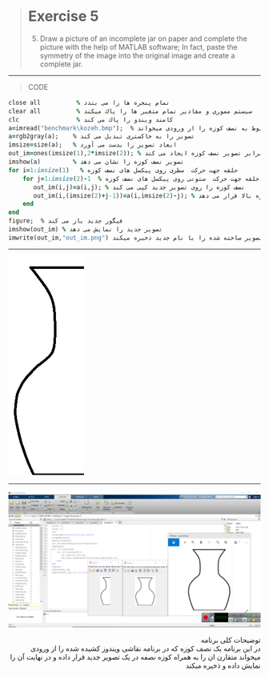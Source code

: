 > # Exercise 5
> 5. Draw a picture of an incomplete jar on paper and complete the picture with the help of MATLAB software; In fact, paste the symmetry of the image into the    original image and create a complete jar.
***
>CODE

```ruby
close all          % تمام پنجره ها را می بندد
clear all          % سيستم مموري و مقادير تمام متغير ها را پاك ميكند
clc                % كامند ويندو را پاك مي كند
a=imread("benchmark\kozeh.bmp");  % تصویر مربوط به نصف کوزه را از ورودی میخواند
a=rgb2gray(a);    % تصویر را به خاکستری تبدیل می کند
imsize=size(a);   % ابعاد تصویر را بدست می آورد
out_im=ones(imsize(1),2*imsize(2)); % تصویری جدید به ابعاد 2 برابر تصویر نصف کوزه ایجاد می کند
imshow(a)         % تصویر نصف کوزه را نشان می دهد
for i=1:imsize(1)   % حلقه جهت حرکت  سطری روی پیکسل های نصف کوزه
    for j=1:imsize(2)-1  % حلقه جهت حرکت  ستونی روی پیکسل های نصف کوزه
       out_im(i,j)=a(i,j); % نصف کوزه را روی تصویر جدید کپی می کند
       out_im(i,(imsize(2)+j-1))=a(i,imsize(2)-j); % نصف کوزه را متقارن کرده و در کنار کوزه بالا قرار می دهد
    end
end 
figure;  % فیگور جدید باز می کند
imshow(out_im) % تصویر جدید را نمایش می دهد
imwrite(out_im,"out_im.png") تصویر ساخته شده را با نام جدید ذخیره میکند
```
***
![alt text](https://github.com/semnan-university-ai/image-processing-class/blob/359d9bf5deaea0d6e03754fa362704e2563d8fbd/excersiecs/alirezachaji/5/kozeh.bmp)
***
![alt text](https://github.com/semnan-university-ai/image-processing-class/blob/359d9bf5deaea0d6e03754fa362704e2563d8fbd/excersiecs/alirezachaji/5/Exce05.png)
<div dir="rtl">
توضیحات کلی برنامه <br />
 در این برنامه یک نصف کوزه که در برنامه نقاشی ویندوز کشیده شده را از ورودی میخواند متقارن ان را به همراه کوزه نصفه در یک تصویر جدید قرار داده و در نهایت آن را نمایش داده و ذخیره میکند
</div>
